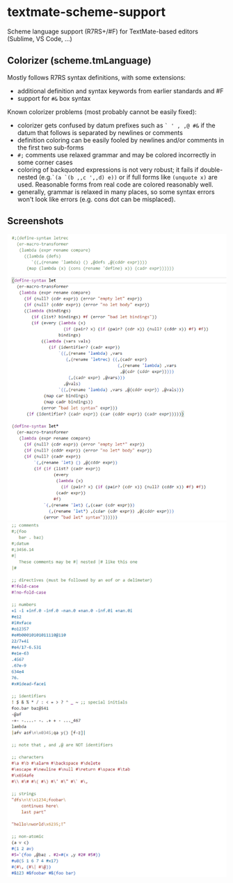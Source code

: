# textmate-scheme-support
Scheme language support (R7RS+/#F) for TextMate-based editors (Sublime, VS Code, ...)

## Colorizer (scheme.tmLanguage) 
Mostly follows R7RS syntax definitions, with some extensions:
- additional definition and syntax keywords from earlier standards and #F
- support for `#&` box syntax

Known colorizer problems (most probably cannot be easily fixed):
- colorizer gets confused by datum prefixes such as `` ` ' , ,@ #& `` if the datum that follows is separated by newlines or comments
- definition coloring can be easily fooled by newlines and/or comments in the first two sub-forms
- `#;` comments use relaxed grammar and may be colored incorrectly in some corner cases
- coloring of backquoted expressions is not very robust; it fails if double-nested (e.g.`` `(a `(b ,,c ',,d) e)) `` or if full forms like `(unquote x)` are used. Reasonable forms from real code are colored reasonably well.
- generally, grammar is relaxed in many places, so some syntax errors won't look like errors (e.g. cons dot can be misplaced).

## Screenshots
![](https://github.com/false-schemers/textmate-scheme-support/blob/master/images/screenshot1.png)
![](https://github.com/false-schemers/textmate-scheme-support/blob/master/images/screenshot2.png)